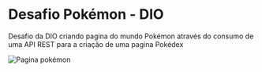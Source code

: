 # Desafio Pokémon - DIO
Desafio da DIO criando pagina do mundo Pokémon através do consumo de uma API REST para a criação de uma pagina Pokédex

![Pagina pokémon](https://github.com/gabrielajs/desafio-pokedex/assets/17344053/bcfdf893-e8fd-4825-b074-0816ec195fae)
